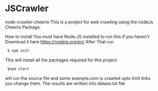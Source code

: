 # JSCrawler

node-crawler-cheerio
This is a project for web crawling using the nodeJs Cheerio Package.

How to install
You must have Node.JS installed to run this if you haven't
Download it here https://nodejs.org/en/
After That run
```javascript
 $ npm init 

```
	
This will install all the packages required for this project
```javascript
 $npm start 

```

will run the source file and some example.com is crawled upto limit links you change them.
The results are written into datase.txt file
